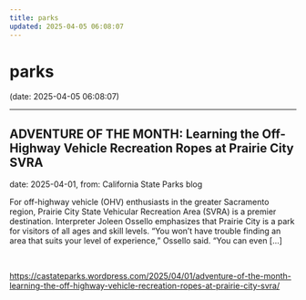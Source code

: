 ```yaml
---
title: parks
updated: 2025-04-05 06:08:07
---
```


# parks

(date: 2025-04-05 06:08:07)

---

## ADVENTURE OF THE MONTH: Learning the Off-Highway Vehicle Recreation Ropes at Prairie City SVRA

date: 2025-04-01, from: California State Parks blog

For off-highway vehicle (OHV) enthusiasts in the greater Sacramento region,&#160;Prairie City State Vehicular Recreation Area&#160;(SVRA) is a premier destination. Interpreter Joleen Ossello emphasizes that Prairie City is a park for visitors of all ages and skill levels. &#8220;You won’t have trouble finding an area that suits your level of experience,” Ossello said. “You can even [&#8230;] 

<br> 

<https://castateparks.wordpress.com/2025/04/01/adventure-of-the-month-learning-the-off-highway-vehicle-recreation-ropes-at-prairie-city-svra/>

